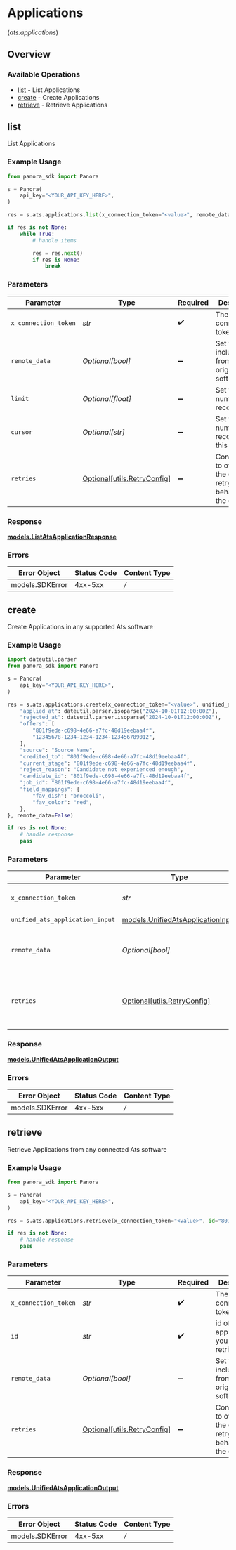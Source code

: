 # Applications
(*ats.applications*)

## Overview

### Available Operations

* [list](#list) - List  Applications
* [create](#create) - Create Applications
* [retrieve](#retrieve) - Retrieve Applications

## list

List  Applications

### Example Usage

```python
from panora_sdk import Panora

s = Panora(
    api_key="<YOUR_API_KEY_HERE>",
)

res = s.ats.applications.list(x_connection_token="<value>", remote_data=True, limit=10, cursor="1b8b05bb-5273-4012-b520-8657b0b90874")

if res is not None:
    while True:
        # handle items

        res = res.next()
        if res is None:
            break

```

### Parameters

| Parameter                                                           | Type                                                                | Required                                                            | Description                                                         | Example                                                             |
| ------------------------------------------------------------------- | ------------------------------------------------------------------- | ------------------------------------------------------------------- | ------------------------------------------------------------------- | ------------------------------------------------------------------- |
| `x_connection_token`                                                | *str*                                                               | :heavy_check_mark:                                                  | The connection token                                                |                                                                     |
| `remote_data`                                                       | *Optional[bool]*                                                    | :heavy_minus_sign:                                                  | Set to true to include data from the original software.             | true                                                                |
| `limit`                                                             | *Optional[float]*                                                   | :heavy_minus_sign:                                                  | Set to get the number of records.                                   | 10                                                                  |
| `cursor`                                                            | *Optional[str]*                                                     | :heavy_minus_sign:                                                  | Set to get the number of records after this cursor.                 | 1b8b05bb-5273-4012-b520-8657b0b90874                                |
| `retries`                                                           | [Optional[utils.RetryConfig]](../../models/utils/retryconfig.md)    | :heavy_minus_sign:                                                  | Configuration to override the default retry behavior of the client. |                                                                     |

### Response

**[models.ListAtsApplicationResponse](../../models/listatsapplicationresponse.md)**

### Errors

| Error Object    | Status Code     | Content Type    |
| --------------- | --------------- | --------------- |
| models.SDKError | 4xx-5xx         | */*             |


## create

Create Applications in any supported Ats software

### Example Usage

```python
import dateutil.parser
from panora_sdk import Panora

s = Panora(
    api_key="<YOUR_API_KEY_HERE>",
)

res = s.ats.applications.create(x_connection_token="<value>", unified_ats_application_input={
    "applied_at": dateutil.parser.isoparse("2024-10-01T12:00:00Z"),
    "rejected_at": dateutil.parser.isoparse("2024-10-01T12:00:00Z"),
    "offers": [
        "801f9ede-c698-4e66-a7fc-48d19eebaa4f",
        "12345678-1234-1234-1234-123456789012",
    ],
    "source": "Source Name",
    "credited_to": "801f9ede-c698-4e66-a7fc-48d19eebaa4f",
    "current_stage": "801f9ede-c698-4e66-a7fc-48d19eebaa4f",
    "reject_reason": "Candidate not experienced enough",
    "candidate_id": "801f9ede-c698-4e66-a7fc-48d19eebaa4f",
    "job_id": "801f9ede-c698-4e66-a7fc-48d19eebaa4f",
    "field_mappings": {
        "fav_dish": "broccoli",
        "fav_color": "red",
    },
}, remote_data=False)

if res is not None:
    # handle response
    pass

```

### Parameters

| Parameter                                                                       | Type                                                                            | Required                                                                        | Description                                                                     | Example                                                                         |
| ------------------------------------------------------------------------------- | ------------------------------------------------------------------------------- | ------------------------------------------------------------------------------- | ------------------------------------------------------------------------------- | ------------------------------------------------------------------------------- |
| `x_connection_token`                                                            | *str*                                                                           | :heavy_check_mark:                                                              | The connection token                                                            |                                                                                 |
| `unified_ats_application_input`                                                 | [models.UnifiedAtsApplicationInput](../../models/unifiedatsapplicationinput.md) | :heavy_check_mark:                                                              | N/A                                                                             |                                                                                 |
| `remote_data`                                                                   | *Optional[bool]*                                                                | :heavy_minus_sign:                                                              | Set to true to include data from the original Ats software.                     | false                                                                           |
| `retries`                                                                       | [Optional[utils.RetryConfig]](../../models/utils/retryconfig.md)                | :heavy_minus_sign:                                                              | Configuration to override the default retry behavior of the client.             |                                                                                 |

### Response

**[models.UnifiedAtsApplicationOutput](../../models/unifiedatsapplicationoutput.md)**

### Errors

| Error Object    | Status Code     | Content Type    |
| --------------- | --------------- | --------------- |
| models.SDKError | 4xx-5xx         | */*             |


## retrieve

Retrieve Applications from any connected Ats software

### Example Usage

```python
from panora_sdk import Panora

s = Panora(
    api_key="<YOUR_API_KEY_HERE>",
)

res = s.ats.applications.retrieve(x_connection_token="<value>", id="801f9ede-c698-4e66-a7fc-48d19eebaa4f", remote_data=False)

if res is not None:
    # handle response
    pass

```

### Parameters

| Parameter                                                           | Type                                                                | Required                                                            | Description                                                         | Example                                                             |
| ------------------------------------------------------------------- | ------------------------------------------------------------------- | ------------------------------------------------------------------- | ------------------------------------------------------------------- | ------------------------------------------------------------------- |
| `x_connection_token`                                                | *str*                                                               | :heavy_check_mark:                                                  | The connection token                                                |                                                                     |
| `id`                                                                | *str*                                                               | :heavy_check_mark:                                                  | id of the application you want to retrieve.                         | 801f9ede-c698-4e66-a7fc-48d19eebaa4f                                |
| `remote_data`                                                       | *Optional[bool]*                                                    | :heavy_minus_sign:                                                  | Set to true to include data from the original Ats software.         | false                                                               |
| `retries`                                                           | [Optional[utils.RetryConfig]](../../models/utils/retryconfig.md)    | :heavy_minus_sign:                                                  | Configuration to override the default retry behavior of the client. |                                                                     |

### Response

**[models.UnifiedAtsApplicationOutput](../../models/unifiedatsapplicationoutput.md)**

### Errors

| Error Object    | Status Code     | Content Type    |
| --------------- | --------------- | --------------- |
| models.SDKError | 4xx-5xx         | */*             |
